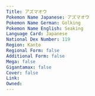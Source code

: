 ```yaml
---
﻿Title: アズマオウ
Pokemon Name Japanese: アズマオウ
Pokemon Name German: Golking
Pokemon Name English: Seaking
Language Card: Japanese
National Dex Number: 119
Region: Kanto
Regional Form: false
Additional Form: false
Mega: false
Gigantamax: false
Cover: false
Link: 
Owned: 
---
```

